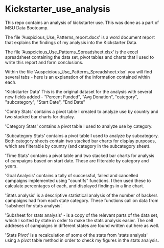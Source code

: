 # Kickstarter_use_analysis
This repo contains an analysis of kickstarter use. This was done as a part of MSU Data Bootcamp. 

The file 'Auspicious_Use_Patterns_report.docx' is a word document report that explains the findings of my analysis into the Kickstarter Data. 

The file 'Auspcicious_Use_Patterns_Spreadsheet.xlsx' is the excel spreadsheet containing the data set, pivot tables and charts that I used to write this report and form conclusions. 

Within the file 'Auspcicious_Use_Patterns_Spreadsheet.xlsx' you will find several tabs - here is an explanation of the information contained within each. 

'Kickstarter Data' This is the original dataset for the analysis with several new fields added - "Percent Funded", "Avg Donation", "category", "subcategory", "Start Date", "End Date"

'Contry Stats' contains a pivot table I created to analyze use by country and two stacked bar charts for display.

'Category Stats' contains a pivot table I used to analyze use by category.

'Subcategory Stats' contains a pivot table I used to analyze by subcategory. Both category sheets contain two stacked bar charts for display purposes, which are filterable by country (and category in the subcategory sheet).

'Time Stats' contains a pivot table and two stacked bar charts for analysis of campaigns based on start date. These are fliterable by category and years. 

'Goal Analysis' contains a tally of successful, failed and cancelled campaigns implemented using "countifs" functions. I then used these to calculate percentages of each, and displayed findings in a line chart. 

'Stats analysis' is a descriptive statistical analysis of the number of backers campaigns had from each state category. These functions call on data from 'subsheet for stats analysis'.

'Subsheet for stats analysis' - is a copy of the relevant parts of the data set, which I sorted by state in order to make the stats analysis easier. The cell addreses of campaigns in different states are found written out here as well.

'Stats Pivot' is a recalculation of some of the stats from 'stats analysis' using a pivot table method in order to check my figures in the stats analysis. 
